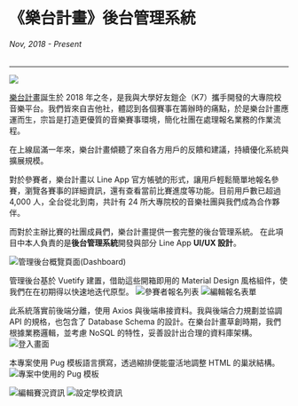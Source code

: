 # 《樂台計畫》後台管理系統
###### Nov, 2018 - Present
---

![](~@/assets/img/article/mcip-cms/fb-cover.png)

[樂台計畫](https://mcip.ml/)誕生於 2018 年之冬，是我與大學好友鎧企（K7）攜手開發的大專院校音樂平台。我們皆來自吉他社，體認到各個賽事在籌辦時的痛點，於是樂台計畫應運而生，宗旨是打造更優質的音樂賽事環境，簡化社團在處理報名業務的作業流程。

在上線屆滿一年來，樂台計畫傾聽了來自各方用戶的反饋和建議，持續優化系統與擴展規模。

對於參賽者，樂台計畫以 Line App 官方帳號的形式，讓用戶輕鬆簡單地報名參賽，瀏覽各賽事的詳細資訊，還有查看當前比賽進度等功能。目前用戶數已超過 4,000 人，全台從北到南，共計有 24 所大專院校的音樂社團與我們成為合作夥伴。

而對於主辦比賽的社團成員們，樂台計畫提供一套完整的後台管理系統。
在此項目中本人負責的是**後台管理系統**開發與部分 Line App **UI/UX 設計**。

![管理後台概覽頁面(Dashboard)](~@/assets/img/article/mcip-cms/dashboard.png)

管理後台基於 Vuetify 建置，借助這些開箱即用的 Material Design 風格組件，使我們在在初期得以快速地迭代原型。
![參賽者報名列表](~@/assets/img/article/mcip-cms/forms.png)
![編輯報名表單](~@/assets/img/article/mcip-cms/edit-form.png)

此系統落實前後端分離，使用 Axios 與後端串接資料。我與後端合力規劃並協調 API 的規格，也包含了 Database Schema 的設計。在樂台計畫草創時期，我們根據業務邏輯，並考慮 NoSQL 的特性，妥善設計出合理的資料庫架構。
![登入畫面](~@/assets/img/article/mcip-cms/login.png)

本專案使用 Pug 模板語言撰寫，透過縮排便能靈活地調整 HTML 的巢狀結構。
![專案中使用的 Pug 模板](~@/assets/img/article/mcip-cms/pug.png)

![編輯賽況資訊](~@/assets/img/article/mcip-cms/competition.png)
![設定學校資訊](~@/assets/img/article/mcip-cms/config.png)
